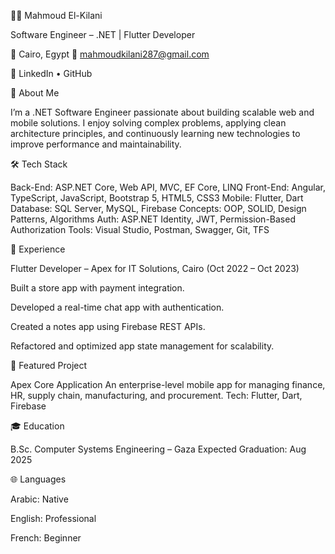 🧑‍💻 Mahmoud El-Kilani

Software Engineer – .NET | Flutter Developer

📍 Cairo, Egypt
📧 mahmoudkilani287@gmail.com

🔗 LinkedIn
 • GitHub

🚀 About Me

I’m a .NET Software Engineer passionate about building scalable web and mobile solutions.
I enjoy solving complex problems, applying clean architecture principles, and continuously learning new technologies to improve performance and maintainability.

🛠️ Tech Stack

Back-End: ASP.NET Core, Web API, MVC, EF Core, LINQ
Front-End: Angular, TypeScript, JavaScript, Bootstrap 5, HTML5, CSS3
Mobile: Flutter, Dart
Database: SQL Server, MySQL, Firebase
Concepts: OOP, SOLID, Design Patterns, Algorithms
Auth: ASP.NET Identity, JWT, Permission-Based Authorization
Tools: Visual Studio, Postman, Swagger, Git, TFS

💼 Experience

Flutter Developer – Apex for IT Solutions, Cairo (Oct 2022 – Oct 2023)

Built a store app with payment integration.

Developed a real-time chat app with authentication.

Created a notes app using Firebase REST APIs.

Refactored and optimized app state management for scalability.

📱 Featured Project

Apex Core Application
An enterprise-level mobile app for managing finance, HR, supply chain, manufacturing, and procurement.
Tech: Flutter, Dart, Firebase

🎓 Education

B.Sc. Computer Systems Engineering – Gaza
Expected Graduation: Aug 2025

🌐 Languages

Arabic: Native

English: Professional

French: Beginner
